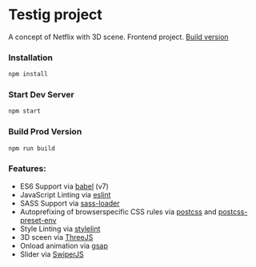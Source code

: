 # Testig project

A concept of Netflix with 3D scene. Frontend project. [Build version](https://pensativa.github.io/netflix-test-project/build/index.html)

### Installation

```sh
npm install
```

### Start Dev Server

```sh
npm start
```

### Build Prod Version

```sh
npm run build
```

### Features:

- ES6 Support via [babel](https://babeljs.io/) (v7)
- JavaScript Linting via [eslint](https://eslint.org/)
- SASS Support via [sass-loader](https://github.com/jtangelder/sass-loader)
- Autoprefixing of browserspecific CSS rules via [postcss](https://postcss.org/) and [postcss-preset-env](https://github.com/csstools/postcss-preset-env)
- Style Linting via [stylelint](https://stylelint.io/)
- 3D sceen via [ThreeJS](https://threejs.org/)
- Onload animation via [gsap](https://gsap.com/)
- Slider via [SwiperJS](https://swiperjs.com/)
